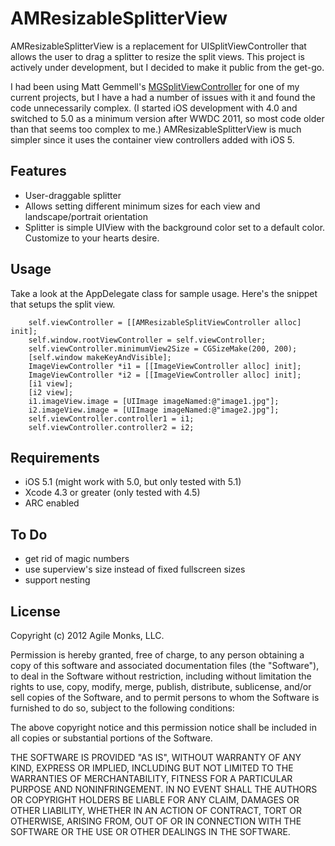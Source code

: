 # AMResizableSplitterView 

AMResizableSplitterView is a replacement for UISplitViewController that allows the user to drag a splitter to resize the split views. This project is actively under development, but I decided to make it public from the get-go.

I had been using Matt Gemmell's [MGSplitViewController](https://github.com/mattgemmell/MGSplitViewController/) for one of my current projects, but I have a had a number of issues with it and found the code unnecessarily complex. (I started iOS development with 4.0 and switched to 5.0 as a minimum version after WWDC 2011, so most code older than that seems too complex to me.) AMResizableSplitterView is much simpler since it uses the container view controllers added with iOS 5.

## Features

- User-draggable splitter
- Allows setting different minimum sizes for each view and landscape/portrait orientation
- Splitter is simple UIView with the background color set to a default color. Customize to your hearts desire.

## Usage

Take a look at the AppDelegate class for sample usage. Here's the snippet that setups the split view.

		self.viewController = [[AMResizableSplitViewController alloc] init];
		self.window.rootViewController = self.viewController;
		self.viewController.minimumView2Size = CGSizeMake(200, 200);
	    [self.window makeKeyAndVisible];
		ImageViewController *i1 = [[ImageViewController alloc] init];
		ImageViewController *i2 = [[ImageViewController alloc] init];
		[i1 view];
		[i2 view];
		i1.imageView.image = [UIImage imageNamed:@"image1.jpg"];
		i2.imageView.image = [UIImage imageNamed:@"image2.jpg"];
		self.viewController.controller1 = i1;
		self.viewController.controller2 = i2;


## Requirements

- iOS 5.1 (might work with 5.0, but only tested with 5.1)
- Xcode 4.3 or greater (only tested with 4.5)
- ARC enabled

## To Do

- get rid of magic numbers
- use superview's size instead of fixed fullscreen sizes
- support nesting

## License

Copyright (c) 2012 Agile Monks, LLC.

Permission is hereby granted, free of charge, to any person obtaining
a copy of this software and associated documentation files (the
"Software"), to deal in the Software without restriction, including
without limitation the rights to use, copy, modify, merge, publish,
distribute, sublicense, and/or sell copies of the Software, and to
permit persons to whom the Software is furnished to do so, subject to
the following conditions:

The above copyright notice and this permission notice shall be
included in all copies or substantial portions of the Software.

THE SOFTWARE IS PROVIDED "AS IS", WITHOUT WARRANTY OF ANY KIND,
EXPRESS OR IMPLIED, INCLUDING BUT NOT LIMITED TO THE WARRANTIES OF
MERCHANTABILITY, FITNESS FOR A PARTICULAR PURPOSE AND
NONINFRINGEMENT. IN NO EVENT SHALL THE AUTHORS OR COPYRIGHT HOLDERS BE
LIABLE FOR ANY CLAIM, DAMAGES OR OTHER LIABILITY, WHETHER IN AN ACTION
OF CONTRACT, TORT OR OTHERWISE, ARISING FROM, OUT OF OR IN CONNECTION
WITH THE SOFTWARE OR THE USE OR OTHER DEALINGS IN THE SOFTWARE.
